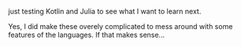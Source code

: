 just testing Kotlin and Julia to see what I want to learn next.

Yes, I did make these overely complicated to mess around with some features of the languages.
If that makes sense...